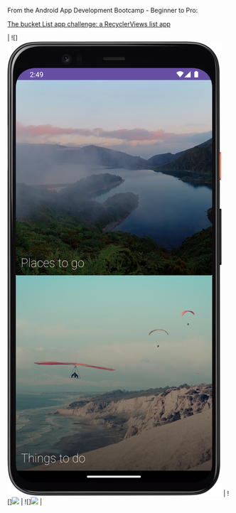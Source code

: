 From the Android App Development Bootcamp - Beginner to Pro:

[The bucket List app challenge: a RecyclerViews list app](https://www.udemy.com/course/the-complete-android-developer-bootcamp/learn/lecture/20175946)

| ![]<img src="https://github.com/YosoraLife/Android_Learning_-_BucketList/blob/master/Screenshot_20250516_145034.png" />
| ![]<img src="https://github.com/YosoraLife/Android_Learning_-_BucketList/blob/master/Screenshot_20250516_145055.png" />
| ![]<img src="https://github.com/YosoraLife/Android_Learning_-_BucketList/blob/master/Screenshot_20250516_145112.png" />
|

